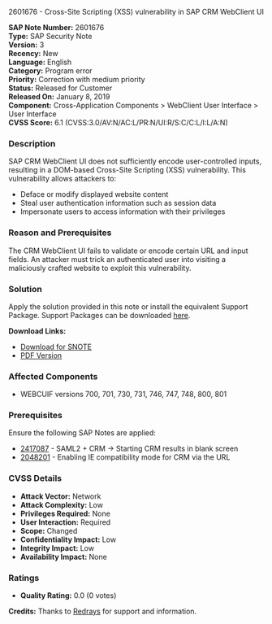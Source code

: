 2601676 - Cross-Site Scripting (XSS) vulnerability in SAP CRM WebClient UI

**SAP Note Number:** 2601676  
**Type:** SAP Security Note  
**Version:** 3  
**Recency:** New  
**Language:** English  
**Category:** Program error  
**Priority:** Correction with medium priority  
**Status:** Released for Customer  
**Released On:** January 8, 2019  
**Component:** Cross-Application Components > WebClient User Interface > User Interface  
**CVSS Score:** 6.1 (CVSS:3.0/AV:N/AC:L/PR:N/UI:R/S:C/C:L/I:L/A:N)

### Description
SAP CRM WebClient UI does not sufficiently encode user-controlled inputs, resulting in a DOM-based Cross-Site Scripting (XSS) vulnerability. This vulnerability allows attackers to:

- Deface or modify displayed website content
- Steal user authentication information such as session data
- Impersonate users to access information with their privileges

### Reason and Prerequisites
The CRM WebClient UI fails to validate or encode certain URL and input fields. An attacker must trick an authenticated user into visiting a maliciously crafted website to exploit this vulnerability.

### Solution
Apply the solution provided in this note or install the equivalent Support Package. Support Packages can be downloaded [here](https://me.sap.com/supportpackage/SAPK-70021INWEBCUIF).

**Download Links:**
- [Download for SNOTE](https://notesdownloads.sap.com/note/0040000000020772019)
- [PDF Version](https://me.sap.com/sap/support/sfm/notes/print/0002601676?language=en-US&token=81BEDBFAB0B02A2B422583AEE32279B2)

### Affected Components
- WEBCUIF versions 700, 701, 730, 731, 746, 747, 748, 800, 801

### Prerequisites
Ensure the following SAP Notes are applied:
- [2417087](https://me.sap.com/notes/2417087) - SAML2 + CRM -> Starting CRM results in blank screen
- [2048201](https://me.sap.com/notes/2048201) - Enabling IE compatibility mode for CRM via the URL

### CVSS Details
- **Attack Vector:** Network
- **Attack Complexity:** Low
- **Privileges Required:** None
- **User Interaction:** Required
- **Scope:** Changed
- **Confidentiality Impact:** Low
- **Integrity Impact:** Low
- **Availability Impact:** None

### Ratings
- **Quality Rating:** 0.0 (0 votes)

**Credits:** Thanks to [Redrays](https://redrays.io) for support and information.